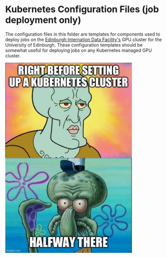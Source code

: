 # Kubernetes Configuration Files (job deployment only)

The configuration files in this folder are templates for components used to deploy jobs on the [Edinburgh Internation Data Facility's](https://edinburgh-international-data-facility.ed.ac.uk/) GPU cluster for the University of Edinburgh. These configuration templates should be somewhat useful for deploying jobs on any Kubernetes managed GPU cluster.


<img src="../assets/kubernetes_meme.jpg" width="400">

